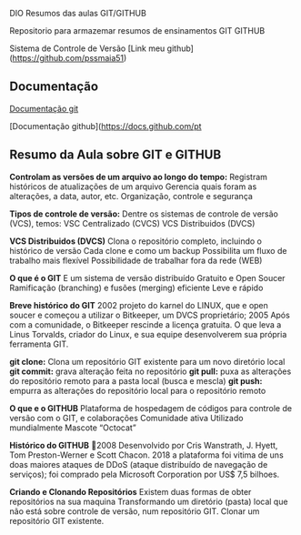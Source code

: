  DIO Resumos das aulas GIT/GITHUB

Repositorio para armazemar resumos de ensinamentos GIT GITHUB


Sistema de Controle de Versão 
[Link meu github] (https://github.com/pssmaia51)
## Documentação
[Documentação git](https://git-scm.com/docs/git/pt_BR)

[Documentação github](https://docs.github.com/pt

## Resumo da Aula sobre GIT e GITHUB


**Controlam as versões de um arquivo ao longo do tempo:**
Registram históricos de atualizações de um arquivo
Gerencia quais foram as alterações, a data, autor,  etc.
Organização, controle e segurança

**Tipos de controle de versão:**
Dentre os sistemas de controle de versão (VCS), temos:
VSC Centralizado (CVCS)
VCS Distribuidos (DVCS)

**VCS Distribuidos (DVCS)**
Clona o repositório completo, incluindo o histórico de versão 
Cada clone e como um backup
Possibilita um fluxo de trabalho mais flexível
Possibilidade de trabalhar fora da rede (WEB)

**O que é o GIT**
E um sistema de versão distribuído 
Gratuito e Open Soucer
Ramificação (branching) e fusões (merging) eficiente
Leve e rápido

**Breve histórico do GIT**
2002 projeto do karnel do LINUX, que e open soucer e começou a utilizar o Bitkeeper,  um DVCS proprietário;
2005 Após com a comunidade, o Bitkeeper rescinde a licença gratuita. O que leva a Linus Torvalds, criador do Linux, e sua equipe desenvolverem sua própria ferramenta GIT.

**git clone:** Clona um repositório GIT existente para um novo diretório local
**git commit:** grava alteração feita no repositório 
**git pull:** puxa as alterações do repositório remoto para a pasta local (busca e mescla)
**git push:** empurra as alterações do repositório local para o repositório remoto 

**O que e o GITHUB**
Plataforma de hospedagem de códigos para controle de versão com o GIT, e colaborações
Comunidade ativa 
Utilizado mundialmente 
Mascote “Octocat”

**Histórico do GITHUB**
2008 Desenvolvido por Cris Wanstrath, J. Hyett, Tom Preston-Werner e Scott Chacon.
2018 a plataforma foi vitima de uns doas maiores ataques de DDoS (ataque distribuído de navegação de serviços); foi comprado pela Microsoft Corporation por US$ 7,5 bilhoes.

**Criando e Clonando Repositórios**
Existem duas formas de obter repositórios na sua maquina 
Transformando um diretório (pasta) local que não está sobre controle de versão, num repositório GIT.
Clonar um repositório GIT existente. 